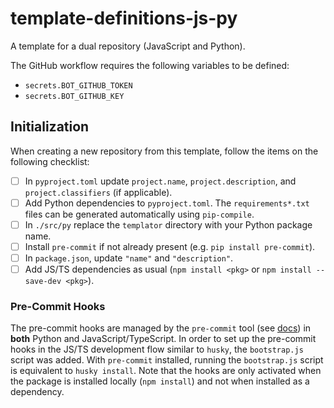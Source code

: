 # template-definitions-js-py


A template for a dual repository (JavaScript and Python).

The GitHub workflow requires the following variables to be defined:

  - `secrets.BOT_GITHUB_TOKEN`
  - `secrets.BOT_GITHUB_KEY`

## Initialization

When creating a new repository from this template, follow the items on the following checklist:

  - [ ] In `pyproject.toml` update `project.name`, `project.description`, and `project.classifiers`
        (if applicable).
  - [ ] Add Python dependencies to `pyproject.toml`. The `requirements*.txt` files can be generated
        automatically using `pip-compile`.
  - [ ] In `./src/py` replace the `templator` directory with your Python package name.
  - [ ] Install `pre-commit` if not already present (e.g. `pip install pre-commit`).
  - [ ] In `package.json`, update `"name"` and `"description"`.
  - [ ] Add JS/TS dependencies as usual (`npm install <pkg>` or `npm install --save-dev <pkg>`).

### Pre-Commit Hooks

The pre-commit hooks are managed by the `pre-commit` tool (see [docs](https://pre-commit.com/)) in **both** Python
and JavaScript/TypeScript. In order to set up the pre-commit hooks in the JS/TS development flow similar to `husky`,
the `bootstrap.js` script was added. With `pre-commit` installed, running the `bootstrap.js` script is equivalent
to `husky install`. Note that the hooks are only activated when the package is installed locally (`npm install`)
and not when installed as a dependency.
